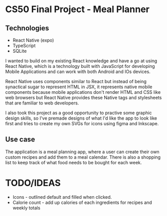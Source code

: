 # CS50 Final Project - Meal Planner

## Technologies

- React Native (expo)
- TypeScript
- SQLite

I wanted to build on my existing React knowledge and have a go at using React Native, which is a technology built with JavaScript for developing Mobile Applications and can work with both Android and IOs devices.

React Native uses components similar to React but instead of being synactical sugar to represent HTML in JSX, it represents native mobile components because mobile applications don't render HTML and CSS like web browsers but React Native provides these Native tags and stylesheets that are familiar to web developers.

I also took this project as a good opportunity to practive some graphic design skills, so I've premade designs of what I'd like the app to look like first and tries to create my own SVGs for icons using figma and Inkscape.

## Use case

The application is a meal planning app, where a user can create their own custom recipes and add them to a meal calendar. There is also a shopping list to keep track of what food needs to be bought for each week.

# TODO/IDEAS

- Icons - outlined default and filled when clicked.
- Calorie count - add up calories of each ingredients for recipes and weekly totals
